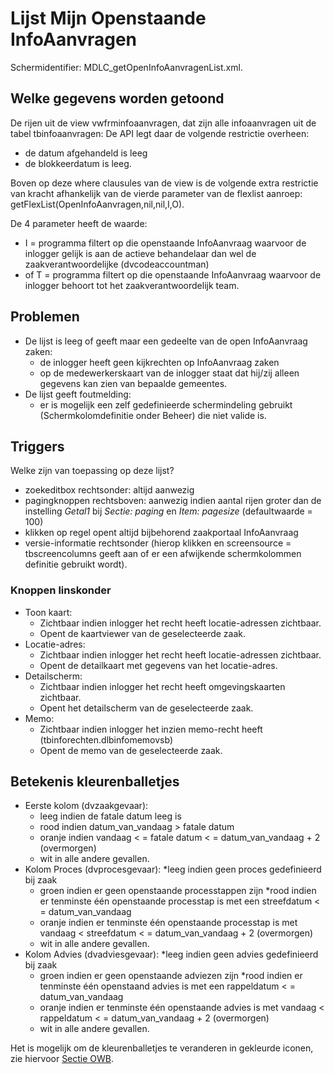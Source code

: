 # Lijst Mijn Openstaande InfoAanvragen

Schermidentifier: MDLC_getOpenInfoAanvragenList.xml.

## Welke gegevens worden getoond

De rijen uit de view vwfrminfoaanvragen, dat zijn alle infoaanvragen uit de tabel tbinfoaanvragen:
De API legt daar de volgende restrictie overheen:

- de datum afgehandeld is leeg
- de blokkeerdatum is leeg.

Boven op deze where clausules van de view is de volgende extra restrictie van kracht afhankelijk van de vierde parameter van de flexlist aanroep: getFlexList(OpenInfoAanvragen,nil,nil,I,O).

De 4 parameter heeft de waarde:

- I = programma filtert op die openstaande InfoAanvraag waarvoor de inlogger gelijk is aan de actieve behandelaar dan wel de zaakverantwoordelijke (dvcodeaccountman)
- of T = programma filtert op die openstaande InfoAanvraag waarvoor de inlogger behoort tot het zaakverantwoordelijk team.

## Problemen

- De lijst is leeg of geeft maar een gedeelte van de open InfoAanvraag zaken:
  - de inlogger heeft geen kijkrechten op InfoAanvraag zaken
  - op de medewerkerskaart van de inlogger staat dat hij/zij alleen gegevens kan zien van bepaalde gemeentes.
- De lijst geeft foutmelding:
  - er is mogelijk een zelf gedefinieerde schermindeling gebruikt (Schermkolomdefinitie onder Beheer) die niet valide is.

## Triggers

Welke zijn van toepassing op deze lijst?

- zoekeditbox rechtsonder: altijd aanwezig
- pagingknoppen rechtsboven: aanwezig indien aantal rijen groter dan de instelling _Getal1_ bij _Sectie: paging_ en _Item: pagesize_ (defaultwaarde = 100)
- klikken op regel opent altijd bijbehorend zaakportaal InfoAanvraag
- versie-informatie rechtsonder (hierop klikken en screensource = tbscreencolumns geeft aan of er een afwijkende schermkolommen definitie gebruikt wordt).

### Knoppen linskonder

- Toon kaart:
  - Zichtbaar indien inlogger het recht heeft locatie-adressen zichtbaar.
  - Opent de kaartviewer van de geselecteerde zaak.
- Locatie-adres:
  - Zichtbaar indien inlogger het recht heeft locatie-adressen zichtbaar.
  - Opent de detailkaart met gegevens van het locatie-adres.
- Detailscherm:
  - Zichtbaar indien inlogger het recht heeft omgevingskaarten zichtbaar.
  - Opent het detailscherm van de geselecteerde zaak.
- Memo:
  - Zichtbaar indien inlogger het inzien memo-recht heeft (tbinforechten.dlbinfomemovsb)
  - Opent de memo van de geselecteerde zaak.

## Betekenis kleurenballetjes

- Eerste kolom (dvzaakgevaar):
  - leeg indien de fatale datum leeg is
  - rood indien datum_van_vandaag > fatale datum
  - oranje indien vandaag < = fatale datum < = datum_van_vandaag + 2 (overmorgen)
  - wit in alle andere gevallen.
- Kolom Proces (dvprocesgevaar):
  \*leeg indien geen proces gedefinieerd bij zaak
  - groen indien er geen openstaande processtappen zijn
    \*rood indien er tenminste één openstaande processtap is met een streefdatum < = datum_van_vandaag
  - oranje indien er tenminste één openstaande processtap is met vandaag < streefdatum < = datum_van_vandaag + 2 (overmorgen)
  - wit in alle andere gevallen.
- Kolom Advies (dvadviesgevaar):
  \*leeg indien geen advies gedefinieerd bij zaak
  - groen indien er geen openstaande adviezen zijn
    \*rood indien er tenminste één openstaand advies is met een rappeldatum < = datum_van_vandaag
  - oranje indien er tenminste één openstaande advies is met vandaag < rappeldatum < = datum_van_vandaag + 2 (overmorgen)
  - wit in alle andere gevallen.

Het is mogelijk om de kleurenballetjes te veranderen in gekleurde iconen, zie hiervoor [Sectie OWB](/instellen_inrichten/configuratie/sectie_owb.md).
